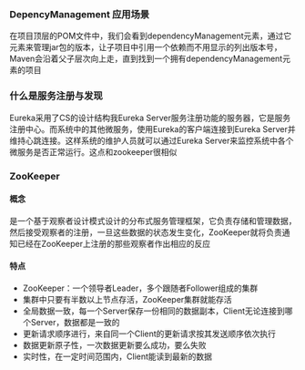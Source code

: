 ### DepencyManagement 应用场景

在项目顶层的POM文件中，我们会看到dependencyManagement元素，通过它元素来管理jar包的版本，让子项目中引用一个依赖而不用显示的列出版本号，Maven会沿着父子层次向上走，直到找到一个拥有dependencyManagement元素的项目

### 什么是服务注册与发现

Eureka采用了CS的设计结构我Eureka Server服务注册功能的服务器，它是服务注册中心。而系统中的其他微服务，使用Eureka的客户端连接到Eureka Server并维持心跳连接。这样系统的维护人员就可以通过Eureka Server来监控系统中各个微服务是否正常运行。这点和zookeeper很相似

### ZooKeeper

#### 概念

是一个基于观察者设计模式设计的分布式服务管理框架，它负责存储和管理数据，然后接受观察者的注册，一旦这些数据的状态发生变化，ZooKeeper就将负责通知已经在ZooKeeper上注册的那些观察者作出相应的反应

#### 特点

- ZooKeeper：一个领导者Leader，多个跟随者Follower组成的集群
- 集群中只要有半数以上节点存活，ZooKeeper集群就能存活
- 全局数据一致，每一个Server保存一份相同的数据副本，Client无论连接到哪个Server，数据都是一致的
- 更新请求顺序进行，来自同一个Client的更新请求按其发送顺序依次执行
- 数据更新原子性，一次数据更新要么成功，要么失败
- 实时性，在一定时间范围内，Client能读到最新的数据